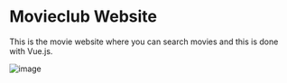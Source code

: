 # Movieclub Website
This is the movie website where you can search movies and this is done with Vue.js.

![image](https://user-images.githubusercontent.com/54935778/133939650-de8cd53b-df69-4b19-a88e-be27a6457e80.png)
